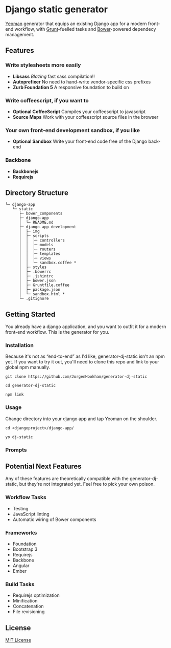 # Django static generator

[Yeoman](http://yeoman.io) generator that equips an existing Django app for a
modern front-end workflow, with [Grunt](http://gruntjs.com)-fuelled tasks and
[Bower](http://bower.io)-powered dependecy management.

## Features

### Write stylesheets more easily
* **Libsass** *Blazing* fast sass compilation!!
* **Autoprefixer** No need to hand-write vendor-specific css prefixes
* **Zurb Foundation 5** A responsive foundation to build on

### Write coffeescript, if you want to
* **Optional CoffeeScript** Compiles your coffeescript to javascript
* **Source Maps** Work with your coffeescript source files in the browser

### Your own front-end development sandbox, if you like
* **Optional Sandbox** Write your front-end code free of the Django back-end

### Backbone
* **Backbonejs**
* **Requirejs**

## Directory Structure

```
└─ django-app
   └─ static
      ├─ bower_components
      ├─ django-app
      │  └─ README.md
      ├─ django-app-development
      │  ├─ img
      │  ├─ scripts
      │  │  ├─ controllers
      │  │  ├─ models
      │  │  ├─ routers
      │  │  ├─ templates
      │  │  ├─ views
      │  │  └─ sandbox.coffee *
      │  ├─ styles
      │  ├─ .bowerrc
      │  ├─ .jshintrc
      │  ├─ bower.json
      │  ├─ Gruntfile.coffee
      │  ├─ package.json
      │  └─ sandbox.html *
      └─ .gitignore
```

## Getting Started

You already have a django application, and you want to outfit it for a modern front-end workflow.
This is the generator for you.

### Installation

Because it's not as “end-to-end” as I'd like, generator-dj-static isn't an npm yet. If you want to
try it out, you'll need to clone this repo and link to your global npm manually.

```
git clone https://github.com/JorgenHookham/generator-dj-static
```
```
cd generator-dj-static
```
```
npm link
```

### Usage

Change directory into your django app and tap Yeoman on the shoulder.

```
cd <djangoproject>/django-app/
```
```
yo dj-static
```

### Prompts

## Potential Next Features

Any of these features are theoretically compatible with the generator-dj-static, but they're not
integrated yet. Feel free to pick your own poison.

### Workflow Tasks

* Testing
* JavaScript linting
* Automatic wiring of Bower components

### Frameworks

* Foundation
* Bootstrap 3
* Requirejs
* Backbone
* Angular
* Ember

### Build Tasks

* Requirejs optimization
* Minification
* Concatenation
* File revisioning

## License

[MIT License](http://en.wikipedia.org/wiki/MIT_License)
